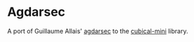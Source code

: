 # Agdarsec

A port of Guillaume Allais' [agdarsec](https://github.com/gallais/agdarsec) to the [cubical-mini](https://github.com/cmcmA20/cubical-mini/) library.

